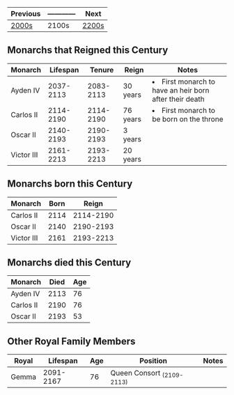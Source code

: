 | Previous | ———— | Next |
| - | - | - |
| [2000s] | 2100s | [2200s] |

[2000s]: ../2000_2099/readme.md
[2200s]: ../2200_2299/readme.md

## Monarchs that Reigned this Century
| Monarch | Lifespan | Tenure | Reign | Notes |
| ------- | ------- | ------- | ----- | ------- |
| Ayden IV | 2037-2113 | 2083-2113 | 30 years  |<li>First monarch to have an heir born after their death</li>|
| Carlos II | 2114-2190 | 2114-2190 | 76 years  |<li>First monarch to be born on the throne</li>|
| Oscar II | 2140-2193 | 2190-2193 | 3 years  ||
| Victor III | 2161-2213 | 2193-2213 | 20 years  ||




## Monarchs born this Century
| Monarch | Born | Reign |
| ------- | ------- | ----- |
| Carlos II | 2114 | 2114-2190 |
| Oscar II | 2140 | 2190-2193 |
| Victor III | 2161 | 2193-2213 |


## Monarchs died this Century
| Monarch | Died | Age |
| ------- | ------- | ----- |
| Ayden IV | 2113 | 76 |
| Carlos II | 2190 | 76 |
| Oscar II | 2193 | 53 |


## Other Royal Family Members

| Royal | Lifespan | Age | Position | Notes |
| ----- | -------- | --- | -------- | ----- |
| Gemma | 2091-2167 | 76 | Queen Consort <sub>(2109-2113)</sub> ||

